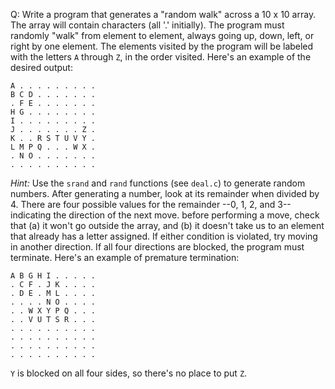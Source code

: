 Q: Write a program that generates a "random walk" across a 10 x 10 array. The
array will contain characters (all '.' initially). The program must randomly
"walk" from element to element, always going up, down, left, or right by one
element. The elements visited by the program will be labeled with the letters
`A` through `Z`, in the order visited. Here's an example of the desired output:

```
A . . . . . . . . .
B C D . . . . . . .
. F E . . . . . . .
H G . . . . . . . .
I . . . . . . . . .
J . . . . . . . Z .
K . . R S T U V Y .
L M P Q . . . W X .
. N O . . . . . . .
. . . . . . . . . .
```

<em>Hint:</em> Use the `srand` and `rand` functions (see `deal.c`) to generate
random numbers. After generating a number, look at its remainder when divided by 4.
There are four possible values for the remainder --0, 1, 2, and 3-- indicating
the direction of the next move. before performing a move, check that (a) it
won't go outside the array, and (b) it doesn't take us to an element that
already has a letter assigned. If either condition is violated, try moving in
another direction. If all four directions are blocked, the program must
terminate. Here's an example of premature termination:

```
A B G H I . . . . .
. C F . J K . . . .
. D E . M L . . . .
. . . . N O . . . .
. . W X Y P Q . . .
. . V U T S R . . .
. . . . . . . . . .
. . . . . . . . . .
. . . . . . . . . .
. . . . . . . . . .
```

`Y` is blocked on all four sides, so there's no place to put `Z`.
